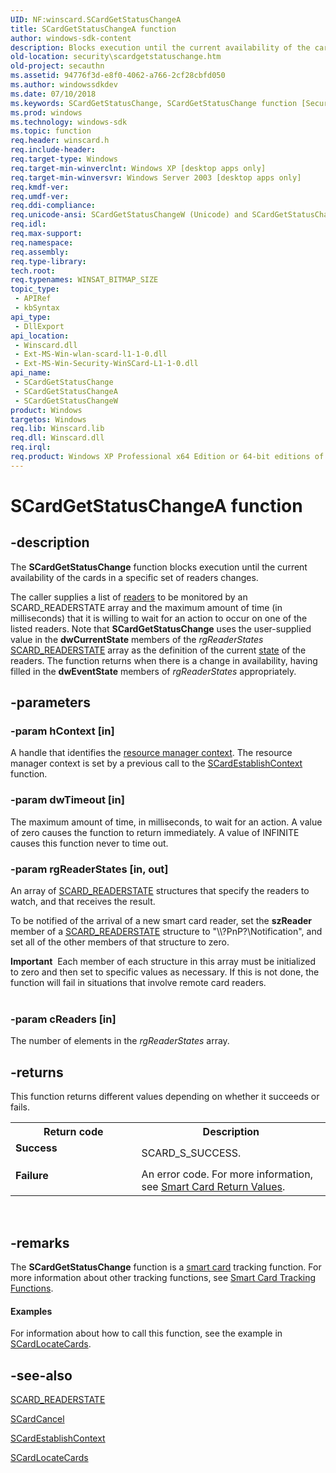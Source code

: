 ```yaml
---
UID: NF:winscard.SCardGetStatusChangeA
title: SCardGetStatusChangeA function
author: windows-sdk-content
description: Blocks execution until the current availability of the cards in a specific set of readers changes.
old-location: security\scardgetstatuschange.htm
old-project: secauthn
ms.assetid: 94776f3d-e8f0-4062-a766-2cf28cbfd050
ms.author: windowssdkdev
ms.date: 07/10/2018
ms.keywords: SCardGetStatusChange, SCardGetStatusChange function [Security], SCardGetStatusChangeA, SCardGetStatusChangeW, _smart_scardgetstatuschange, security.scardgetstatuschange, winscard/SCardGetStatusChange, winscard/SCardGetStatusChangeA, winscard/SCardGetStatusChangeW
ms.prod: windows
ms.technology: windows-sdk
ms.topic: function
req.header: winscard.h
req.include-header: 
req.target-type: Windows
req.target-min-winverclnt: Windows XP [desktop apps only]
req.target-min-winversvr: Windows Server 2003 [desktop apps only]
req.kmdf-ver: 
req.umdf-ver: 
req.ddi-compliance: 
req.unicode-ansi: SCardGetStatusChangeW (Unicode) and SCardGetStatusChangeA (ANSI)
req.idl: 
req.max-support: 
req.namespace: 
req.assembly: 
req.type-library: 
tech.root: 
req.typenames: WINSAT_BITMAP_SIZE
topic_type:
 - APIRef
 - kbSyntax
api_type:
 - DllExport
api_location:
 - Winscard.dll
 - Ext-MS-Win-wlan-scard-l1-1-0.dll
 - Ext-MS-Win-Security-WinSCard-L1-1-0.dll
api_name:
 - SCardGetStatusChange
 - SCardGetStatusChangeA
 - SCardGetStatusChangeW
product: Windows
targetos: Windows
req.lib: Winscard.lib
req.dll: Winscard.dll
req.irql: 
req.product: Windows XP Professional x64 Edition or 64-bit editions of     Windows Server 2003
---
```


# SCardGetStatusChangeA function


## -description


The <b>SCardGetStatusChange</b> function blocks execution until the current availability of the cards in a specific set of readers changes.

The caller supplies a list of <a href="https://msdn.microsoft.com/ce589e18-02ac-42c2-b76b-776deb686bbd">readers</a> to be monitored by an SCARD_READERSTATE array and the maximum amount of time (in milliseconds) that it is willing to wait for an action to occur on one of the listed readers. Note that <b>SCardGetStatusChange</b> uses the user-supplied value in the <b>dwCurrentState</b> members of the <i>rgReaderStates</i>
<a href="https://msdn.microsoft.com/4e9bbed7-f899-4361-a526-029a710d5147">SCARD_READERSTATE</a> array as the definition of the current <a href="https://msdn.microsoft.com/3e9d7672-2314-45c8-8178-5a0afcfd0c50">state</a> of the readers. The function returns when there is a change in availability, having filled in the <b>dwEventState</b> members of <i>rgReaderStates</i> appropriately.


## -parameters




### -param hContext [in]

A handle that identifies the <a href="https://msdn.microsoft.com/ce589e18-02ac-42c2-b76b-776deb686bbd">resource manager context</a>. The resource manager context is set by a previous call to 
the <a href="https://msdn.microsoft.com/1cf9b005-b76c-4fc9-b4bd-a1ad8552535f">SCardEstablishContext</a> function.


### -param dwTimeout [in]

The maximum amount of time, in milliseconds, to wait for an action. A value of zero causes the function to return immediately. A value of INFINITE causes this function never to time out.


### -param rgReaderStates [in, out]

An array of 
<a href="https://msdn.microsoft.com/4e9bbed7-f899-4361-a526-029a710d5147">SCARD_READERSTATE</a> structures that specify the readers to watch, and that receives the result.

To be notified of the arrival of a new smart card reader, set the <b>szReader</b> member of a <a href="https://msdn.microsoft.com/4e9bbed7-f899-4361-a526-029a710d5147">SCARD_READERSTATE</a> structure to "\\\\?PnP?\\Notification", and set all of the other members of that structure to zero.

<div class="alert"><b>Important</b>  Each member of each structure in this array must be initialized to zero and then set to specific values as necessary. If this is not done, the function will fail in situations that involve remote card readers.</div>
<div> </div>

### -param cReaders [in]

The number of elements in the <i>rgReaderStates</i> array.


## -returns



This function returns different values depending on whether it succeeds or fails.

<table>
<tr>
<th>Return code</th>
<th>Description</th>
</tr>
<tr>
<td width="40%">
<dl>
<dt><b>Success</b></dt>
</dl>
</td>
<td width="60%">
SCARD_S_SUCCESS.

</td>
</tr>
<tr>
<td width="40%">
<dl>
<dt><b>Failure</b></dt>
</dl>
</td>
<td width="60%">
An error code. For more information, see 
<a href="https://msdn.microsoft.com/library/Aa374738(v=VS.85).aspx">Smart Card Return Values</a>.

</td>
</tr>
</table>
 




## -remarks



The <b>SCardGetStatusChange</b> function is a <a href="https://msdn.microsoft.com/3e9d7672-2314-45c8-8178-5a0afcfd0c50">smart card</a> tracking function. For more information about other tracking functions, see 
<a href="https://msdn.microsoft.com/b26b26bf-85ff-435f-a679-7529f19b1c1b">Smart Card Tracking Functions</a>.


#### Examples

For information about how to call this function, see the  example in 
<a href="https://msdn.microsoft.com/7ee90188-6fe5-417b-a7c7-9c29d9cdd4d0">SCardLocateCards</a>.

<div class="code"></div>



## -see-also




<a href="https://msdn.microsoft.com/4e9bbed7-f899-4361-a526-029a710d5147">SCARD_READERSTATE</a>



<a href="https://msdn.microsoft.com/abf3b4ff-4775-40e9-b68d-97dcf6a892ba">SCardCancel</a>



<a href="https://msdn.microsoft.com/1cf9b005-b76c-4fc9-b4bd-a1ad8552535f">SCardEstablishContext</a>



<a href="https://msdn.microsoft.com/7ee90188-6fe5-417b-a7c7-9c29d9cdd4d0">SCardLocateCards</a>
 

 


